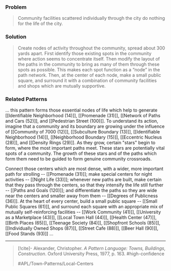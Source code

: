 ### Problem
>Community facilities scattered individually through the city do nothing for the life of the city.

### Solution
>Create nodes of activity throughout the community, spread about 300 yards apart. First identify those existing spots in the community where action seems to concentrate itself. Then modify the layout of the paths in the community to bring as many of them through these spots as possible. This makes each spot function as a “node” in the path network. Then, at the center of each node, make a small public square, and surround it with a combination of community facilities and shops which are mutually supportive.

### Related Patterns
... this pattern forms those essential nodes of life which help to generate [[Identifiable Neighborhood (14)]], [[Promenade (31)]], [[Network of Paths and Cars (52)]], and [[Pedestrian Street (100)]]. To understand its action, imagine that a community and its boundary are growing under the influence of [[Community of 7000 (12)]], [[Subculture Boundary (13)]], [[Identifiable Neighborhood (14)]], [[Neighborhood Boundary (15)]], [[Eccentric Nucleus (28)]], and [[Density Rings (29)]]. As they grow, certain "stars" begin to form, where the most important paths meet. These stars are potentially vital spots of a community. The growth of these stars and of the paths which form them need to be guided to form genuine community crossroads.

Connect those centers which are most dense, with a wider, more important path for strolling -- [[Promenade (31)]]; make special centers for night activities -- [[Night Life (33)]]; whenever new paths are built, make certain that they pass through the centers, so that they intensify the life still further -- [[Paths and Goals (120)]]; and differentiate the paths so they are wide near the centers and smaller away from them -- [[Degrees of Publicness (36)]]. At the heart of every center, build a small public square -- [[Small Public Squares (61)]], and surround each square with an appropriate mix of mutually self-reinforcing facilities -- [[Work Community (41)]], [[University as a Marketplace (43)]], [[Local Town Hall (44)]], [[Health Center (47)]], [[Birth Places (65)]], [[Teenage Society (84)]], [[Shopfront Schools (85)]], [[Individually Owned Shops (87)]], [[Street Cafe (88)]], [[Beer Hall (90)]], [[Food Stands (93)]] ...

---

> [!cite]- Alexander, Christopher. _A Pattern Language: Towns, Buildings, Construction_. Oxford University Press, 1977, p. 163.
> #high-confidence
>
> #APL/Town-Patterns/Local-Centers
